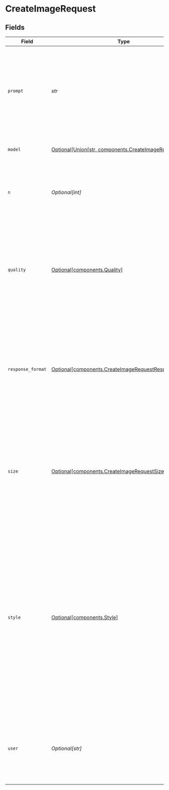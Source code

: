 # CreateImageRequest


## Fields

| Field                                                                                                                                                                                                                                                                                    | Type                                                                                                                                                                                                                                                                                     | Required                                                                                                                                                                                                                                                                                 | Description                                                                                                                                                                                                                                                                              | Example                                                                                                                                                                                                                                                                                  |
| ---------------------------------------------------------------------------------------------------------------------------------------------------------------------------------------------------------------------------------------------------------------------------------------- | ---------------------------------------------------------------------------------------------------------------------------------------------------------------------------------------------------------------------------------------------------------------------------------------- | ---------------------------------------------------------------------------------------------------------------------------------------------------------------------------------------------------------------------------------------------------------------------------------------- | ---------------------------------------------------------------------------------------------------------------------------------------------------------------------------------------------------------------------------------------------------------------------------------------- | ---------------------------------------------------------------------------------------------------------------------------------------------------------------------------------------------------------------------------------------------------------------------------------------- |
| `prompt`                                                                                                                                                                                                                                                                                 | *str*                                                                                                                                                                                                                                                                                    | :heavy_check_mark:                                                                                                                                                                                                                                                                       | A text description of the desired image(s). The maximum length is 1000 characters for `dall-e-2` and 4000 characters for `dall-e-3`.                                                                                                                                                     | A cute baby sea otter                                                                                                                                                                                                                                                                    |
| `model`                                                                                                                                                                                                                                                                                  | [Optional[Union[str, components.CreateImageRequest2]]](../../models/components/createimagerequestmodel.md)                                                                                                                                                                               | :heavy_minus_sign:                                                                                                                                                                                                                                                                       | The model to use for image generation.                                                                                                                                                                                                                                                   | dall-e-3                                                                                                                                                                                                                                                                                 |
| `n`                                                                                                                                                                                                                                                                                      | *Optional[int]*                                                                                                                                                                                                                                                                          | :heavy_minus_sign:                                                                                                                                                                                                                                                                       | The number of images to generate. Must be between 1 and 10. For `dall-e-3`, only `n=1` is supported.                                                                                                                                                                                     | 1                                                                                                                                                                                                                                                                                        |
| `quality`                                                                                                                                                                                                                                                                                | [Optional[components.Quality]](../../models/components/quality.md)                                                                                                                                                                                                                       | :heavy_minus_sign:                                                                                                                                                                                                                                                                       | The quality of the image that will be generated. `hd` creates images with finer details and greater consistency across the image. This param is only supported for `dall-e-3`.                                                                                                           | standard                                                                                                                                                                                                                                                                                 |
| `response_format`                                                                                                                                                                                                                                                                        | [Optional[components.CreateImageRequestResponseFormat]](../../models/components/createimagerequestresponseformat.md)                                                                                                                                                                     | :heavy_minus_sign:                                                                                                                                                                                                                                                                       | The format in which the generated images are returned. Must be one of `url` or `b64_json`. URLs are only valid for 60 minutes after the image has been generated.                                                                                                                        | url                                                                                                                                                                                                                                                                                      |
| `size`                                                                                                                                                                                                                                                                                   | [Optional[components.CreateImageRequestSize]](../../models/components/createimagerequestsize.md)                                                                                                                                                                                         | :heavy_minus_sign:                                                                                                                                                                                                                                                                       | The size of the generated images. Must be one of `256x256`, `512x512`, or `1024x1024` for `dall-e-2`. Must be one of `1024x1024`, `1792x1024`, or `1024x1792` for `dall-e-3` models.                                                                                                     | 1024x1024                                                                                                                                                                                                                                                                                |
| `style`                                                                                                                                                                                                                                                                                  | [Optional[components.Style]](../../models/components/style.md)                                                                                                                                                                                                                           | :heavy_minus_sign:                                                                                                                                                                                                                                                                       | The style of the generated images. Must be one of `vivid` or `natural`. Vivid causes the model to lean towards generating hyper-real and dramatic images. Natural causes the model to produce more natural, less hyper-real looking images. This param is only supported for `dall-e-3`. | vivid                                                                                                                                                                                                                                                                                    |
| `user`                                                                                                                                                                                                                                                                                   | *Optional[str]*                                                                                                                                                                                                                                                                          | :heavy_minus_sign:                                                                                                                                                                                                                                                                       | A unique identifier representing your end-user, which can help OpenAI to monitor and detect abuse. [Learn more](/docs/guides/safety-best-practices/end-user-ids).<br/>                                                                                                                   | user-1234                                                                                                                                                                                                                                                                                |